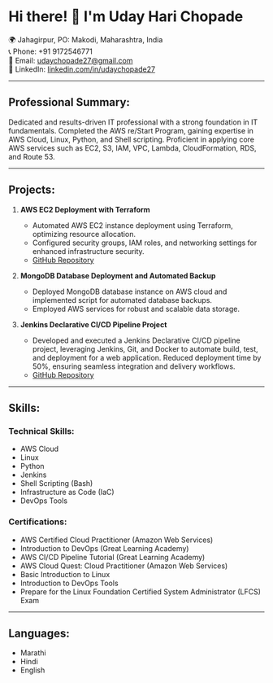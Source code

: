 # Hi there! 👋 I'm Uday Hari Chopade

🌍 Jahagirpur, PO: Makodi, Maharashtra, India  
📞 Phone: +91 9172546771  
📧 Email: udaychopade27@gmail.com  
🔗 LinkedIn: [linkedin.com/in/udaychopade27](https://www.linkedin.com/in/udaychopade27)  

---

## Professional Summary:

Dedicated and results-driven IT professional with a strong foundation in IT fundamentals. Completed the AWS re/Start Program, gaining expertise in AWS Cloud, Linux, Python, and Shell scripting. Proficient in applying core AWS services such as EC2, S3, IAM, VPC, Lambda, CloudFormation, RDS, and Route 53.

---

## Projects:

1. **AWS EC2 Deployment with Terraform**
   - Automated AWS EC2 instance deployment using Terraform, optimizing resource allocation.
   - Configured security groups, IAM roles, and networking settings for enhanced infrastructure security.
   - [GitHub Repository](https://github.com/udaychopade27/terraform_project)

2. **MongoDB Database Deployment and Automated Backup**
   - Deployed MongoDB database instance on AWS cloud and implemented script for automated database backups.
   - Employed AWS services for robust and scalable data storage.
   
3. **Jenkins Declarative CI/CD Pipeline Project**
   - Developed and executed a Jenkins Declarative CI/CD pipeline project, leveraging Jenkins, Git, and Docker to automate build, test, and deployment for a web application. Reduced deployment time by 50%, ensuring seamless integration and delivery workflows.
   - [GitHub Repository](https://github.com/udaychopade27/django-notes-app)

---

## Skills:

### Technical Skills:
- AWS Cloud
- Linux
- Python
- Jenkins
- Shell Scripting (Bash)
- Infrastructure as Code (IaC)
- DevOps Tools

### Certifications:
- AWS Certified Cloud Practitioner (Amazon Web Services)
- Introduction to DevOps (Great Learning Academy)
- AWS CI/CD Pipeline Tutorial (Great Learning Academy)
- AWS Cloud Quest: Cloud Practitioner (Amazon Web Services)
- Basic Introduction to Linux
- Introduction to DevOps Tools
- Prepare for the Linux Foundation Certified System Administrator (LFCS) Exam

---

## Languages:
- Marathi
- Hindi
- English
